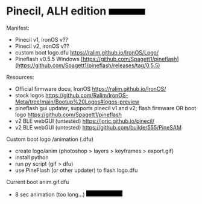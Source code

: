 # Pinecil, ALH edition ![](./alh13.gif)


Manifest:

- Pinecil v1, ironOS v??
- Pinecil v2, ironOS v??
- custom boot logo.dfu https://ralim.github.io/IronOS/Logo/
- Pineflash v0.5.5 Windows [https://github.com/Spagett1/pineflash](https://github.com/Spagett1/pineflash/releases/tag/0.5.5)


Resources: 

- Official firmware docu, IronOS https://ralim.github.io/IronOS/
- stock logos https://github.com/Ralim/IronOS-Meta/tree/main/Bootup%20Logos#logos-preview
- pineflash gui updater, supports pinecil v1 and v2; flash firmware OR boot logo https://github.com/Spagett1/pineflash
- v2 BLE webGUI (untested) https://joric.github.io/pinecil/
- v2 BLE webGUI (untested) https://github.com/builder555/PineSAM
  

Custom boot logo /animation (.dfu)
- create logo/anim (photoshop > layers > keyframes > export.gif) 
- install python
- run py script (gif > dfu)
- use PineFlash (or other updater) to flash logo.dfu
  
Current boot anim.gif.dfu
- 8 sec animation (too long...) 
![](./alh13.gif)

